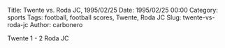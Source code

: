 Title: Twente vs. Roda JC, 1995/02/25
Date: 1995/02/25 00:00
Category: sports
Tags: football, football scores, Twente, Roda JC
Slug: twente-vs-roda-jc
Author: carbonero


Twente 1 - 2 Roda JC
